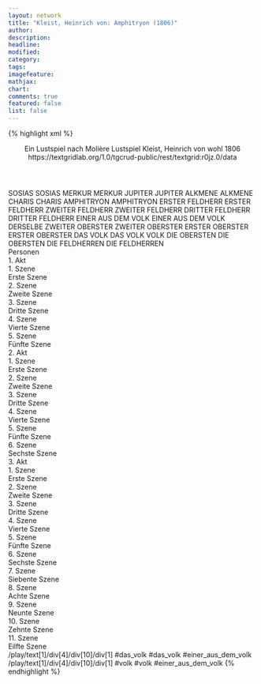 ```yaml
---
layout: network
title: "Kleist, Heinrich von: Amphitryon (1806)"
author:
description:
headline:
modified:
category:
tags:
imagefeature:
mathjax:
chart:
comments: true
featured: false
list: false
---
```

{% highlight xml %}
<?xml-model href="https://raw.githubusercontent.com/DLiNa/project/master/rules/lina.rnc"?><?xml-model href="https://raw.githubusercontent.com/DLiNa/project/master/rules/lina.sch"?>
<play xmlns="http://lina.digital">
  <header>
    <title>Amphitryon</title>
    <subtitle>Ein Lustspiel nach Molière</subtitle>
    <genretitle>Lustspiel</genretitle>
    <author>Kleist, Heinrich von</author>
    <date type="print" when="1807"/>
    <date type="premiere" when="1899"/>
    <date type="written" when="1806">wohl 1806</date>
    <source>https://textgridlab.org/1.0/tgcrud-public/rest/textgrid:r0jz.0/data</source>
  </header>
  <personae>
    <character>
      <name>SOSIAS</name>
      <alias xml:id="sosias">
        <name>SOSIAS</name>
      </alias>
    </character>
    <character>
      <name>MERKUR</name>
      <alias xml:id="merkur">
        <name>MERKUR</name>
      </alias>
    </character>
    <character>
      <name>JUPITER</name>
      <alias xml:id="jupiter">
        <name>JUPITER</name>
      </alias>
    </character>
    <character>
      <name>ALKMENE</name>
      <alias xml:id="alkmene">
        <name>ALKMENE</name>
      </alias>
    </character>
    <character>
      <name>CHARIS</name>
      <alias xml:id="charis">
        <name>CHARIS</name>
      </alias>
    </character>
    <character>
      <name>AMPHITRYON</name>
      <alias xml:id="amphitryon">
        <name>AMPHITRYON</name>
      </alias>
    </character>
    <character>
      <name>ERSTER FELDHERR</name>
      <alias xml:id="erster_feldherr">
        <name>ERSTER FELDHERR</name>
      </alias>
    </character>
    <character>
      <name>ZWEITER FELDHERR</name>
      <alias xml:id="zweiter_feldherr">
        <name>ZWEITER FELDHERR</name>
      </alias>
    </character>
    <character>
      <name>DRITTER FELDHERR</name>
      <alias xml:id="dritter_feldherr">
        <name>DRITTER FELDHERR</name>
      </alias>
    </character>
    <character>
      <name>EINER AUS DEM VOLK</name>
      <alias xml:id="einer_aus_dem_volk">
        <name>EINER AUS DEM VOLK</name>
      </alias>
      <alias xml:id="derselbe">
        <name>DERSELBE</name>
      </alias>
    </character>
    <character>
      <name>ZWEITER OBERSTER</name>
      <alias xml:id="zweiter_oberster">
        <name>ZWEITER OBERSTER</name>
      </alias>
    </character>
    <character>
      <name>ERSTER OBERSTER</name>
      <alias xml:id="erster_oberster">
        <name>ERSTER OBERSTER</name>
      </alias>
    </character>
    <character>
      <name>DAS VOLK</name>
      <alias xml:id="das_volk">
        <name>DAS VOLK</name>
      </alias>
      <alias xml:id="volk">
        <name>VOLK</name>
      </alias>
    </character>
    <character>
      <name>DIE OBERSTEN</name>
      <alias xml:id="die_obersten">
        <name>DIE OBERSTEN</name>
      </alias>
    </character>
    <character>
      <name>DIE FELDHERREN</name>
      <alias xml:id="die_feldherren">
        <name>DIE FELDHERREN</name>
      </alias>
    </character>
  </personae>
  <text>
    <div>
      <head>Personen</head>
    </div>
    <div>
      <head>1. Akt</head>
      <div>
        <head>1. Szene</head>
        <div>
          <head>Erste Szene</head>
          <sp who="#sosias">
            <amount n="1" unit="speech_acts"/>
            <amount n="801" unit="words"/>
            <amount n="99" unit="lines"/>
            <amount n="4217" unit="chars"/>
          </sp>
        </div>
      </div>
      <div>
        <head>2. Szene</head>
        <div>
          <head>Zweite Szene</head>
          <sp who="#merkur">
            <amount n="57" unit="speech_acts"/>
            <amount n="817" unit="words"/>
            <amount n="129" unit="lines"/>
            <amount n="4500" unit="chars"/>
          </sp>
          <sp who="#sosias">
            <amount n="57" unit="speech_acts"/>
            <amount n="1505" unit="words"/>
            <amount n="215" unit="lines"/>
            <amount n="7930" unit="chars"/>
          </sp>
        </div>
      </div>
      <div>
        <head>3. Szene</head>
        <div>
          <head>Dritte Szene</head>
          <sp who="#merkur">
            <amount n="1" unit="speech_acts"/>
            <amount n="117" unit="words"/>
            <amount n="14" unit="lines"/>
            <amount n="598" unit="chars"/>
          </sp>
        </div>
      </div>
      <div>
        <head>4. Szene</head>
        <div>
          <head>Vierte Szene</head>
          <sp who="#jupiter">
            <amount n="7" unit="speech_acts"/>
            <amount n="463" unit="words"/>
            <amount n="63" unit="lines"/>
            <amount n="2518" unit="chars"/>
          </sp>
          <sp who="#alkmene">
            <amount n="7" unit="speech_acts"/>
            <amount n="319" unit="words"/>
            <amount n="42" unit="lines"/>
            <amount n="1696" unit="chars"/>
          </sp>
        </div>
      </div>
      <div>
        <head>5. Szene</head>
        <div>
          <head>Fünfte Szene</head>
          <sp who="#charis">
            <amount n="13" unit="speech_acts"/>
            <amount n="317" unit="words"/>
            <amount n="41" unit="lines"/>
            <amount n="1652" unit="chars"/>
          </sp>
          <sp who="#merkur">
            <amount n="12" unit="speech_acts"/>
            <amount n="382" unit="words"/>
            <amount n="49" unit="lines"/>
            <amount n="2012" unit="chars"/>
          </sp>
        </div>
      </div>
    </div>
    <div>
      <head>2. Akt</head>
      <div>
        <head>1. Szene</head>
        <div>
          <head>Erste Szene</head>
          <sp who="#amphitryon">
            <amount n="32" unit="speech_acts"/>
            <amount n="483" unit="words"/>
            <amount n="71" unit="lines"/>
            <amount n="2666" unit="chars"/>
          </sp>
          <sp who="#sosias">
            <amount n="31" unit="speech_acts"/>
            <amount n="841" unit="words"/>
            <amount n="118" unit="lines"/>
            <amount n="4550" unit="chars"/>
          </sp>
        </div>
      </div>
      <div>
        <head>2. Szene</head>
        <div>
          <head>Zweite Szene</head>
          <sp who="#alkmene">
            <amount n="35" unit="speech_acts"/>
            <amount n="1013" unit="words"/>
            <amount n="141" unit="lines"/>
            <amount n="5434" unit="chars"/>
          </sp>
          <sp who="#amphitryon">
            <amount n="40" unit="speech_acts"/>
            <amount n="725" unit="words"/>
            <amount n="110" unit="lines"/>
            <amount n="3908" unit="chars"/>
          </sp>
          <sp who="#sosias">
            <amount n="6" unit="speech_acts"/>
            <amount n="80" unit="words"/>
            <amount n="12" unit="lines"/>
            <amount n="412" unit="chars"/>
          </sp>
          <sp who="#charis">
            <amount n="1" unit="speech_acts"/>
            <amount n="4" unit="words"/>
            <amount n="1" unit="lines"/>
            <amount n="20" unit="chars"/>
          </sp>
        </div>
      </div>
      <div>
        <head>3. Szene</head>
        <div>
          <head>Dritte Szene</head>
          <sp who="#charis">
            <amount n="15" unit="speech_acts"/>
            <amount n="463" unit="words"/>
            <amount n="60" unit="lines"/>
            <amount n="2461" unit="chars"/>
          </sp>
          <sp who="#sosias">
            <amount n="15" unit="speech_acts"/>
            <amount n="324" unit="words"/>
            <amount n="40" unit="lines"/>
            <amount n="1718" unit="chars"/>
          </sp>
        </div>
      </div>
      <div>
        <head>4. Szene</head>
        <div>
          <head>Vierte Szene</head>
          <sp who="#alkmene">
            <amount n="14" unit="speech_acts"/>
            <amount n="762" unit="words"/>
            <amount n="103" unit="lines"/>
            <amount n="4103" unit="chars"/>
          </sp>
          <sp who="#charis">
            <amount n="14" unit="speech_acts"/>
            <amount n="234" unit="words"/>
            <amount n="34" unit="lines"/>
            <amount n="1262" unit="chars"/>
          </sp>
        </div>
      </div>
      <div>
        <head>5. Szene</head>
        <div>
          <head>Fünfte Szene</head>
          <sp who="#alkmene">
            <amount n="53" unit="speech_acts"/>
            <amount n="986" unit="words"/>
            <amount n="140" unit="lines"/>
            <amount n="5157" unit="chars"/>
          </sp>
          <sp who="#jupiter">
            <amount n="54" unit="speech_acts"/>
            <amount n="1697" unit="words"/>
            <amount n="238" unit="lines"/>
            <amount n="9089" unit="chars"/>
          </sp>
          <sp who="#sosias">
            <amount n="1" unit="speech_acts"/>
            <amount n="1" unit="words"/>
            <amount n="1" unit="lines"/>
            <amount n="5" unit="chars"/>
          </sp>
        </div>
      </div>
      <div>
        <head>6. Szene</head>
        <div>
          <head>Sechste Szene</head>
          <sp who="#charis">
            <amount n="21" unit="speech_acts"/>
            <amount n="332" unit="words"/>
            <amount n="52" unit="lines"/>
            <amount n="1727" unit="chars"/>
          </sp>
          <sp who="#sosias">
            <amount n="20" unit="speech_acts"/>
            <amount n="308" unit="words"/>
            <amount n="47" unit="lines"/>
            <amount n="1636" unit="chars"/>
          </sp>
        </div>
      </div>
    </div>
    <div>
      <head>3. Akt</head>
      <div>
        <head>1. Szene</head>
        <div>
          <head>Erste Szene</head>
          <sp who="#amphitryon">
            <amount n="1" unit="speech_acts"/>
            <amount n="228" unit="words"/>
            <amount n="30" unit="lines"/>
            <amount n="1221" unit="chars"/>
          </sp>
        </div>
      </div>
      <div>
        <head>2. Szene</head>
        <div>
          <head>Zweite Szene</head>
          <sp who="#merkur">
            <amount n="27" unit="speech_acts"/>
            <amount n="424" unit="words"/>
            <amount n="66" unit="lines"/>
            <amount n="2208" unit="chars"/>
          </sp>
          <sp who="#amphitryon">
            <amount n="26" unit="speech_acts"/>
            <amount n="224" unit="words"/>
            <amount n="38" unit="lines"/>
            <amount n="1195" unit="chars"/>
          </sp>
        </div>
      </div>
      <div>
        <head>3. Szene</head>
        <div>
          <head>Dritte Szene</head>
          <sp who="#amphitryon">
            <amount n="1" unit="speech_acts"/>
            <amount n="88" unit="words"/>
            <amount n="12" unit="lines"/>
            <amount n="497" unit="chars"/>
          </sp>
        </div>
      </div>
      <div>
        <head>4. Szene</head>
        <div>
          <head>Vierte Szene</head>
          <sp who="#sosias">
            <amount n="14" unit="speech_acts"/>
            <amount n="127" unit="words"/>
            <amount n="21" unit="lines"/>
            <amount n="677" unit="chars"/>
          </sp>
          <sp who="#amphitryon">
            <amount n="12" unit="speech_acts"/>
            <amount n="175" unit="words"/>
            <amount n="26" unit="lines"/>
            <amount n="892" unit="chars"/>
          </sp>
          <sp who="#erster_feldherr">
            <amount n="5" unit="speech_acts"/>
            <amount n="61" unit="words"/>
            <amount n="10" unit="lines"/>
            <amount n="318" unit="chars"/>
          </sp>
          <sp who="#zweiter_feldherr">
            <amount n="2" unit="speech_acts"/>
            <amount n="6" unit="words"/>
            <amount n="2" unit="lines"/>
            <amount n="33" unit="chars"/>
          </sp>
        </div>
      </div>
      <div>
        <head>5. Szene</head>
        <div>
          <head>Fünfte Szene</head>
          <sp who="#jupiter">
            <amount n="6" unit="speech_acts"/>
            <amount n="240" unit="words"/>
            <amount n="33" unit="lines"/>
            <amount n="1400" unit="chars"/>
          </sp>
          <sp who="#amphitryon">
            <amount n="15" unit="speech_acts"/>
            <amount n="316" unit="words"/>
            <amount n="45" unit="lines"/>
            <amount n="1782" unit="chars"/>
          </sp>
          <sp who="#zweiter_feldherr">
            <amount n="3" unit="speech_acts"/>
            <amount n="21" unit="words"/>
            <amount n="4" unit="lines"/>
            <amount n="139" unit="chars"/>
          </sp>
          <sp who="#erster_feldherr">
            <amount n="7" unit="speech_acts"/>
            <amount n="198" unit="words"/>
            <amount n="29" unit="lines"/>
            <amount n="1087" unit="chars"/>
          </sp>
          <sp who="#sosias">
            <amount n="4" unit="speech_acts"/>
            <amount n="82" unit="words"/>
            <amount n="11" unit="lines"/>
            <amount n="449" unit="chars"/>
          </sp>
          <sp who="#dritter_feldherr">
            <amount n="1" unit="speech_acts"/>
            <amount n="6" unit="words"/>
            <amount n="1" unit="lines"/>
            <amount n="41" unit="chars"/>
          </sp>
        </div>
      </div>
      <div>
        <head>6. Szene</head>
        <div>
          <head>Sechste Szene</head>
          <sp who="#jupiter">
            <amount n="1" unit="speech_acts"/>
            <amount n="13" unit="words"/>
            <amount n="2" unit="lines"/>
            <amount n="70" unit="chars"/>
          </sp>
          <sp who="#erster_feldherr">
            <amount n="1" unit="speech_acts"/>
            <amount n="10" unit="words"/>
            <amount n="2" unit="lines"/>
            <amount n="63" unit="chars"/>
          </sp>
          <sp who="#sosias">
            <amount n="1" unit="speech_acts"/>
            <amount n="14" unit="words"/>
            <amount n="2" unit="lines"/>
            <amount n="97" unit="chars"/>
          </sp>
        </div>
      </div>
      <div>
        <head>7. Szene</head>
        <div>
          <head>Siebente Szene</head>
          <sp who="#sosias">
            <amount n="1" unit="speech_acts"/>
            <amount n="42" unit="words"/>
            <amount n="6" unit="lines"/>
            <amount n="227" unit="chars"/>
          </sp>
        </div>
      </div>
      <div>
        <head>8. Szene</head>
        <div>
          <head>Achte Szene</head>
          <sp who="#merkur">
            <amount n="18" unit="speech_acts"/>
            <amount n="373" unit="words"/>
            <amount n="52" unit="lines"/>
            <amount n="1949" unit="chars"/>
          </sp>
          <sp who="#sosias">
            <amount n="17" unit="speech_acts"/>
            <amount n="397" unit="words"/>
            <amount n="56" unit="lines"/>
            <amount n="2128" unit="chars"/>
          </sp>
        </div>
      </div>
      <div>
        <head>9. Szene</head>
        <div>
          <head>Neunte Szene</head>
          <sp who="#sosias">
            <amount n="1" unit="speech_acts"/>
            <amount n="132" unit="words"/>
            <amount n="15" unit="lines"/>
            <amount n="645" unit="chars"/>
          </sp>
        </div>
      </div>
      <div>
        <head>10. Szene</head>
        <div>
          <head>Zehnte Szene</head>
          <sp who="#amphitryon">
            <amount n="11" unit="speech_acts"/>
            <amount n="306" unit="words"/>
            <amount n="45" unit="lines"/>
            <amount n="1663" unit="chars"/>
          </sp>
          <sp who="#einer_aus_dem_volk">
            <amount n="1" unit="speech_acts"/>
            <amount n="13" unit="words"/>
            <amount n="2" unit="lines"/>
            <amount n="81" unit="chars"/>
          </sp>
          <sp who="#derselbe">
            <amount n="1" unit="speech_acts"/>
            <amount n="28" unit="words"/>
            <amount n="4" unit="lines"/>
            <amount n="143" unit="chars"/>
          </sp>
          <sp who="#zweiter_oberster">
            <amount n="2" unit="speech_acts"/>
            <amount n="11" unit="words"/>
            <amount n="2" unit="lines"/>
            <amount n="55" unit="chars"/>
          </sp>
          <sp who="#erster_oberster">
            <amount n="2" unit="speech_acts"/>
            <amount n="156" unit="words"/>
            <amount n="21" unit="lines"/>
            <amount n="864" unit="chars"/>
          </sp>
          <sp who="#das_volk #einer_aus_dem_volk">
            <amount n="1" unit="speech_acts"/>
            <amount n="4" unit="words"/>
            <amount n="1" unit="lines"/>
            <amount n="24" unit="chars"/>
          </sp>
          <sp who="#volk #einer_aus_dem_volk">
            <amount n="1" unit="speech_acts"/>
            <amount n="17" unit="words"/>
            <amount n="2" unit="lines"/>
            <amount n="81" unit="chars"/>
          </sp>
          <sp who="#sosias">
            <amount n="4" unit="speech_acts"/>
            <amount n="133" unit="words"/>
            <amount n="19" unit="lines"/>
            <amount n="725" unit="chars"/>
          </sp>
        </div>
      </div>
      <div>
        <head>11. Szene</head>
        <div>
          <head>Eilfte Szene</head>
          <sp who="#alkmene">
            <amount n="12" unit="speech_acts"/>
            <amount n="287" unit="words"/>
            <amount n="44" unit="lines"/>
            <amount n="1646" unit="chars"/>
          </sp>
          <sp who="#volk">
            <amount n="4" unit="speech_acts"/>
            <amount n="26" unit="words"/>
            <amount n="4" unit="lines"/>
            <amount n="132" unit="chars"/>
          </sp>
          <sp who="#jupiter">
            <amount n="16" unit="speech_acts"/>
            <amount n="357" unit="words"/>
            <amount n="53" unit="lines"/>
            <amount n="2013" unit="chars"/>
          </sp>
          <sp who="#amphitryon">
            <amount n="26" unit="speech_acts"/>
            <amount n="436" unit="words"/>
            <amount n="68" unit="lines"/>
            <amount n="2390" unit="chars"/>
          </sp>
          <sp who="#die_obersten #erster_oberster #zweiter_oberster">
            <amount n="1" unit="speech_acts"/>
            <amount n="5" unit="words"/>
            <amount n="1" unit="lines"/>
            <amount n="37" unit="chars"/>
          </sp>
          <sp who="#zweiter_feldherr">
            <amount n="8" unit="speech_acts"/>
            <amount n="38" unit="words"/>
            <amount n="9" unit="lines"/>
            <amount n="193" unit="chars"/>
          </sp>
          <sp who="#erster_feldherr">
            <amount n="12" unit="speech_acts"/>
            <amount n="89" unit="words"/>
            <amount n="15" unit="lines"/>
            <amount n="489" unit="chars"/>
          </sp>
          <sp who="#erster_oberster">
            <amount n="4" unit="speech_acts"/>
            <amount n="58" unit="words"/>
            <amount n="9" unit="lines"/>
            <amount n="302" unit="chars"/>
          </sp>
          <sp who="#das_volk">
            <amount n="1" unit="speech_acts"/>
            <amount n="7" unit="words"/>
            <amount n="1" unit="lines"/>
            <amount n="47" unit="chars"/>
          </sp>
          <sp who="#sosias">
            <amount n="2" unit="speech_acts"/>
            <amount n="32" unit="words"/>
            <amount n="4" unit="lines"/>
            <amount n="163" unit="chars"/>
          </sp>
          <sp who="#dritter_feldherr">
            <amount n="1" unit="speech_acts"/>
            <amount n="3" unit="words"/>
            <amount n="1" unit="lines"/>
            <amount n="11" unit="chars"/>
          </sp>
          <sp who="#die_feldherren #erster_feldherr #zweiter_feldherr #dritter_feldherr">
            <amount n="1" unit="speech_acts"/>
            <amount n="6" unit="words"/>
            <amount n="1" unit="lines"/>
            <amount n="34" unit="chars"/>
          </sp>
          <sp who="#die_feldherren #erster_feldherr #zweiter_feldherr #dritter_feldherr #die_obersten #erster_oberster #zweiter_oberster">
            <amount n="1" unit="speech_acts"/>
            <amount n="6" unit="words"/>
            <amount n="1" unit="lines"/>
            <amount n="43" unit="chars"/>
          </sp>
          <sp who="#merkur">
            <amount n="1" unit="speech_acts"/>
            <amount n="62" unit="words"/>
            <amount n="8" unit="lines"/>
            <amount n="323" unit="chars"/>
          </sp>
        </div>
      </div>
    </div>
  </text>
  <documentation>
  <change n="1" type="expandCollectivePartially" who="peertrilcke">
    <path>/play/text[1]/div[4]/div[10]/div[1]</path>
    <orig>#das_volk</orig>
    <corr>#das_volk #einer_aus_dem_volk</corr>
    <comment/>
  </change>
  <change n="2" type="expandCollectivePartially" who="peertrilcke">
      <path>/play/text[1]/div[4]/div[10]/div[1]</path>
      <orig>#volk</orig>
      <corr>#volk #einer_aus_dem_volk</corr>
      <comment/>
  </change>
  </documentation>
</play>
{% endhighlight %}